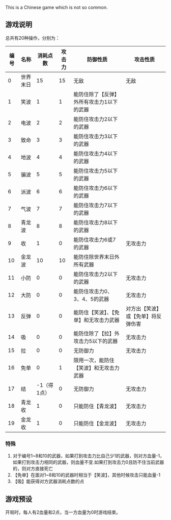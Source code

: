 This is a Chinese game which is not so common.

## 游戏说明

总共有20种操作，分别为：

| 编号 | 名称     | 消耗点数    | 攻击力 | 防御性质                                  | 攻击性质                           |
| ---- | -------- | ----------- | ------ | ----------------------------------------- | ---------------------------------- |
| 0    | 世界末日 | 15          | 15     | 无敌                                      | 无敌                               |
| 1    | 笑波     | 1           | 1      | 能防住除了【反弹】外所有攻击力1以下的武器 |                                    |
| 2    | 电波     | 2           | 2      | 能防住攻击力2以下的武器                   |                                    |
| 3    | 致命     | 3           | 3      | 能防住攻击力3以下的武器                   |                                    |
| 4    | 地波     | 4           | 4      | 能防住攻击力4以下的武器                   |                                    |
| 5    | 骗波     | 5           | 5      | 能防住攻击力5以下的武器                   |                                    |
| 6    | 派波     | 6           | 6      | 能防住攻击力6以下的武器                   |                                    |
| 7    | 气波     | 7           | 7      | 能防住攻击力7以下的武器                   |                                    |
| 8    | 青龙波   | 8           | 8      | 能防住攻击力8以下的武器                   |                                    |
| 9    | 收       | 1           | 0      | 能防住攻击力6或7的武器                    | 无攻击力                           |
| 10   | 金龙波   | 10          | 10     | 能防住除世界末日外所有武器                |                                    |
| 11   | 小防     | 0           | 0      | 能防住攻击力2以下的武器                   | 无攻击力                           |
| 12   | 大防     | 0           | 0      | 能防住攻击力0、3、4、5的武器              | 无攻击力                           |
| 13   | 反弹     | 0           | 0      | 能防住【笑波】、【免单】和无攻击力武器    | 对方出【笑波】或【免单】将反弹伤害 |
| 14   | 吸       | 0           | 0      | 能防住除了【拉】外攻击力5以下的武器       | 无攻击力                           |
| 15   | 拉       | 0           | 0      | 无防御力                                  | 无攻击力                           |
| 16   | 免单     | 0           | 1      | 限用一次，能防住【笑波】和无攻击力武器    |                                    |
| 17   | 结       | -1（得1点） | 0      | 无防御力                                  | 无攻击力                           |
| 18   | 青龙收   | 1           | 0      | 只能防住【青龙波】                        | 无攻击力                           |
| 19   | 金龙收   | 1           | 0      | 只能防住【金龙波】                        | 无攻击力                           |

### 特殊

1. 对于编号1~8和10的武器，如果打到攻击力比自己少1的武器，则对方血量-1，如果打到攻击力相同的武器，则血量不变.如果打到攻击力0且防不住当前武器的，则对方直接死亡
2. 【免单】在面对1~8和10的武器时相当于【笑波】，其他时候攻击只能血量-1
3. 【吸】能获得对方武器消耗点数的点

## 游戏预设

开局时，每人有2血量和2点，当一方血量为0时游戏结束。

